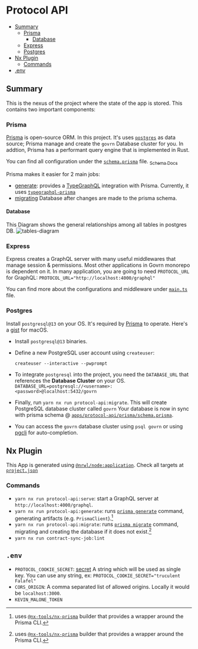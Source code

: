 # Protocol API


* [Summary](#summary)
  * [Prisma](#prisma)
    * [Database](#database)
  * [Express](#express)
  * [Postgres](#postgres)
* [Nx Plugin](#nx-plugin)
  * [Commands](#commands)
* [\.env](#env)

## Summary
This is the nexus of the project where the state of the app is stored. This contains two important components: 

### Prisma
[Prisma](https://www.prisma.io/docs/) is open-source ORM. In this project. It's uses [`postgres`](../../README.md#postgres) as data source; Prisma manage and create the `govrn` Database cluster for you. In addtion, Prisma has a performant query engine that is implemented in Rust.

You can find all configuration under the [`schema.prisma`](./src/prisma/schema.prisma) file. [<sub>Schema Docs</sub>](https://www.prisma.io/docs/guides/database/developing-with-prisma-migrate#create-migrations)

Prisma makes it easier for 2 main jobs: 
- [generate](#generate): provides a [TypeGraphQL](https://typegraphql.com/) integration with Prisma. Currently, it uses [`typegraphql-prisma`](https://github.com/MichalLytek/typegraphql-prisma) 
- [migrating](https://www.prisma.io/docs/guides/database/developing-with-prisma-migrate#create-migrations) Database after changes are made to the prisma schema.

#### Database
This Diagram shows the general relationships among all tables in postgres DB. 
![tables-diagram]

### Express

Express creates a GraphQL server with many useful middlewares that manage session & permissions. Most other applications in Govrn monorepo is dependent on it. In many application, you are going to need `PROTOCOL_URL` for GraphQL: 
`PROTOCOL_URL="http://localhost:4000/graphql"`

You can find more about the configurations and middleware under [`main.ts`](./src/main.ts) file.


### Postgres
Install `postgresql@13` on your OS. It's required by [Prisma](#prisma) to operate.
Here's a [gist](https://gist.github.com/amrro/e996f84610f074bc2d734f52356be01f) for macOS.

- Install `postgresql@13` binaries.
- Define a new PostgreSQL user account using `createuser`:

  ```createuser --interactive --pwprompt```
- To integrate `postgresql` into the project, you need the `DATABASE_URL` that references the **Database Cluster** on your OS.
  `DATABASE_URL=postgresql://<username>:<password>@localhost:5432/govrn`
- Finally, run `yarn nx run protocol-api:migrate`. This will create PostgreSQL database cluster called `govrn`
  Your database is now in sync with prisma schema @ [`apps/protocol-api/prisma/schema.prisma`](./src/prisma/schema.prisma).
- You can access the `govrn` database cluster using `psql govrn` or using [pgcli](https://github.com/dbcli/pgcli) for auto-completion.


## Nx Plugin
This App is generated using [`@nrwl/node:application`](https://nx.dev/packages/node/generators/application). Check all targets at [`project.json`](./project.json)

### Commands

- `yarn nx run protocol-api:serve`: start a GraphQL server at `http://localhost:4000/graphql`.
- `yarn nx run protocol-api:generate`: runs [`prisma generate`](https://www.prisma.io/docs/reference/api-reference/command-reference#generate) command, generating artifacts (e.g. `PrismaClient`).[^1]
- `yarn nx run protocol-api:migrate`: runs [`prisma migrate`](https://www.prisma.io/docs/reference/api-reference/command-reference#prisma-migrate) command, migrating and creating the database if it does not exist.[^1] 
- `yarn nx run contract-sync-job:lint`


## `.env`

- `PROTOCOL_COOKIE_SECRET`: [secret](https://github.com/expressjs/cookie-session#secret) A string which will be used as single key. You can use any string, ex: `PROTOCOL_COOKIE_SECRET="truculent Falafel"`
- `CORS_ORIGIN`: A comma separated list of allowed origins. Locally it would be `localhost:3000`.
- `KEVIN_MALONE_TOKEN`


[^1]: uses [`@nx-tools/nx-prisma`](https://github.com/nx-tools/nx-tools/tree/main/packages/nx-prisma) builder that provides a wrapper around the Prisma CLI.

[tables-diagram]: https://uc23339e6c54300c902cea3be2f9.previews.dropboxusercontent.com/p/thumb/ABkXnXgTK9SVrC4jkheewuGlytV3Am4VVFNfHXzNpqSF5C9vMfA0qKa9Ifn913XUW3xa9DI-3oFRF1wSbkYc-jrCko1PdijKW_YNCvVU8qBIPOJk1uu2IJ8fU-SZ5PeR-TFp0WQd-dDaHXPMDi39Ta7qNXccG9tCXG4ELKh2EQqI8oOzxyxUoLsGANnqiYAlc1x97j0NVnKuvKPXsviWqB-0T1w29bD2iNkCbKU0-maHnPcCNUnBtM5Z1QqeTahG9EVkW-ppBLn1EjnG-rUGlmjOSU7W1neA974wgtEZSBwCTCPIz4_9CUdvdpnSuU04Q5npkhQdFCuJimF7ynIdwmEwChwpe0FjlBuZDBJxFcYHE7m4cBW8shIw-Ce8NoUabAWWETke-efYi2t16vLYkpZMJzSy25YrkTso5LSg4i9Fkg/p.png
